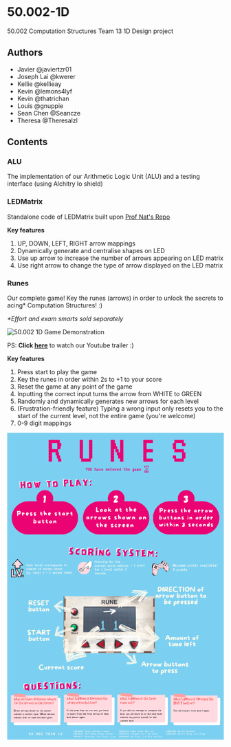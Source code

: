 # 50.002-1D

50.002 Computation Structures Team 13 1D Design project

## Authors

- Javier @javiertzr01
- Joseph Lai @kwerer
- Kellie @kellieay
- Kevin @lemons4lyf
- Kevin @thatrichan
- Louis @gnuppie
- Sean Chen @Seancze
- Theresa @Theresalzl

## Contents

### ALU

The implementation of our Arithmetic Logic Unit (ALU) and a testing interface (using Alchitry Io shield)

### LEDMatrix

Standalone code of LEDMatrix built upon [Prof Nat's Repo](https://github.com/natalieagus/SampleAlchitryProjects/tree/master/MatrixLEDTest)

**Key features**

1. UP, DOWN, LEFT, RIGHT arrow mappings
2. Dynamically generate and centralise shapes on LED
3. Use up arrow to increase the number of arrows appearing on LED matrix
4. Use right arrow to change the type of arrow displayed on the LED matrix

### Runes

Our complete game! Key the runes (arrows) in order to unlock the secrets to acing\* Computation Structures! :)

_\*Effort and exam smarts sold separately_

![50.002 1D Game Demonstration](https://github.com/seancze/50.002-1d/blob/master/assets/50.002_1d_video.gif)

PS: **Click [here](https://youtu.be/M7g4iqoyrY0)** to watch our Youtube trailer :)

**Key features**

1. Press start to play the game
2. Key the runes in order within 2s to +1 to your score
3. Reset the game at any point of the game
4. Inputting the correct input turns the arrow from WHITE to GREEN
5. Randomly and dynamically generates new arrows for each level
6. (Frustration-friendly feature) Typing a wrong input only resets you to the start of the current level, not the entire game (you're welcome)
7. 0-9 digit mappings

![50.002 1D Poster](https://github.com/seancze/50.002-1d/blob/master/assets/50.002_1d_poster.png)
